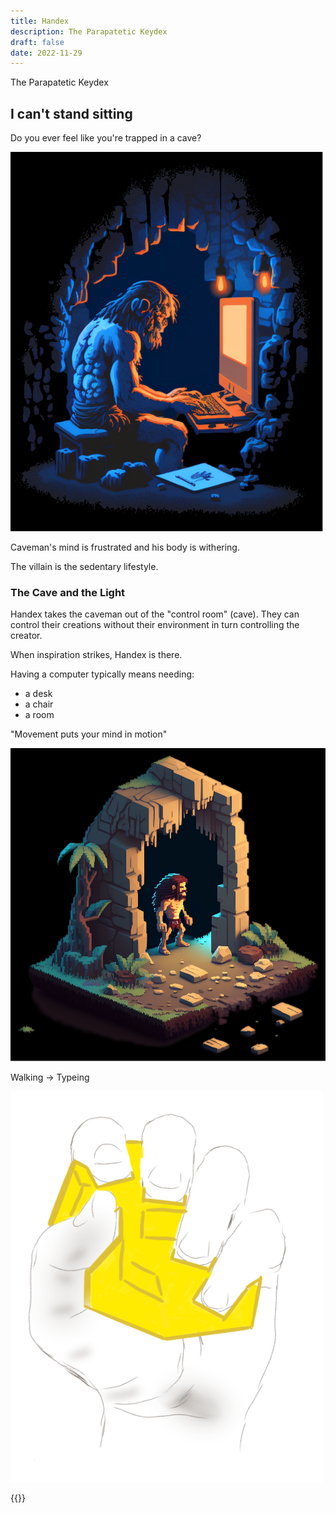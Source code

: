 ```yaml
---
title: Handex
description: The Parapatetic Keydex
draft: false
date: 2022-11-29
---
```


The Parapatetic Keydex

## I can't stand sitting

Do you ever feel like you're trapped in a cave?

![](images/caveman-cartoon-500w.png)

Caveman's mind is frustrated and his body is withering.

The villain is the sedentary lifestyle.

### The Cave and the Light

Handex takes the caveman out of the "control room" (cave). They can control their creations without their environment in turn controlling the creator.

When inspiration strikes, Handex is there.

Having a computer typically means needing:

* a desk
* a chair
* a room

"Movement puts your mind in motion"

![](images/caveman-exiting-cave-pixelart.png)

Walking -> Typeing

![](images/sketchbook-radiant-grasp-500w.png)

{{<signup>}}